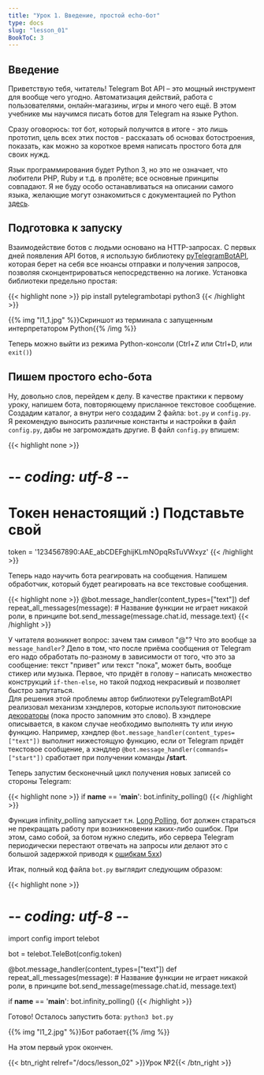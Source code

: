 ```yaml
---
title: "Урок 1. Введение, простой echo-бот"
type: docs
slug: "lesson_01"
BookToC: 3
---
```


## Введение

Приветствую тебя, читатель! Telegram Bot API – это мощный инструмент для вообще чего угодно. Автоматизация действий, работа с пользователями, онлайн-магазины, игры и много чего ещё. В этом учебнике мы научимся писать ботов для Telegram на языке Python.  

Сразу оговорюсь: тот бот, который получится в итоге - это лишь прототип, цель всех этих постов - рассказать об основах ботостроения, показать, как можно за короткое время написать простого бота для своих нужд.  

Язык программирования будет Python 3, но это не означает, что любители PHP, Ruby и т.д. в пролёте; все основные принципы совпадают. Я не буду особо останавливаться на описании самого языка, желающие могут ознакомиться с документацией по Python [здесь](https://www.python.org/doc/versions/).  

## Подготовка к запуску

Взаимодействие ботов с людьми основано на HTTP-запросах. С первых дней появления API ботов, я использую библиотеку [pyTelegramBotAPI](https://github.com/eternnoir/pyTelegramBotAPI), которая берет на себя все нюансы отправки и получения запросов, позволяя сконцентрироваться непосредственно на логике. Установка библиотеки предельно простая:

{{< highlight none >}}
pip install pytelegrambotapi
python3
{{< /highlight >}}

{{% img "l1_1.jpg" %}}Скриншот из терминала с запущенным интерпретатором Python{{% /img %}}  

Теперь можно выйти из режима Python-консоли (Ctrl+Z или Ctrl+D, или `exit()`)

## Пишем простого echo-бота
Ну, довольно слов, перейдем к делу. В качестве практики к первому уроку, напишем бота, повторяющему присланное текстовое сообщение. Создадим каталог, а внутри него создадим 2 файла: `bot.py` и `config.py`. Я рекомендую выносить различные константы и настройки в файл `config.py`, дабы не загромождать другие. В файл `config.py` впишем:

{{< highlight none >}}
# -*- coding: utf-8 -*-
# Токен ненастоящий :) Подставьте свой
token = '1234567890:AAE_abCDEFghijKLmNOpqRsTuVWxyz'
{{< /highlight >}}

Теперь надо научить бота реагировать на сообщения. Напишем обработчик, который будет реагировать на все текстовые сообщения.

{{< highlight none >}}
@bot.message_handler(content_types=["text"])
def repeat_all_messages(message): # Название функции не играет никакой роли, в принципе
    bot.send_message(message.chat.id, message.text)
{{< /highlight >}}

У читателя возникнет вопрос: зачем там символ "@"? Что это вообще за `message_handler`? Дело в том, что после приёма сообщения от Telegram его надо обработать по-разному в зависимости от того, что это за сообщение: текст "привет" или текст "пока", может быть, вообще стикер или музыка. Первое, что придёт в голову – написать множество конструкций `if-then-else`, но такой подход некрасивый и позволяет быстро запутаться.   
Для решения этой проблемы автор библиотеки pyTelegramBotAPI реализовал механизм хэндлеров, которые используют питоновские [декораторы](https://devpractice.ru/python-lesson-19-decorators) (пока просто запомним это слово). В хэндлере описывается, в каком случае необходимо выполнять ту или иную функцию. Например, хэндлер `@bot.message_handler(content_types=["text"])` выполнит нижестоящую функцию, если от Telegram придёт текстовое сообщение, а хэндлер `@bot.message_handler(commands=["start"])` сработает при получении команды **/start**.

Теперь запустим бесконечный цикл получения новых записей со стороны Telegram:

{{< highlight none >}}
if __name__ == '__main__':
    bot.infinity_polling()
{{< /highlight >}}

Функция infinity_polling запускает т.н. [Long Polling](http://www.pubnub.com/blog/http-long-polling/), бот должен стараться не прекращать работу при возникновении каких-либо ошибок. При этом, само собой, за ботом нужно следить, ибо сервера Telegram периодически перестают отвечать на запросы или делают это с большой задержкой приводя к [ошибкам 5xx](https://ru.wikipedia.org/wiki/Список_кодов_состояния_HTTP#5xx))

Итак, полный код файла `bot.py` выглядит следующим образом:

{{< highlight none >}}
# -*- coding: utf-8 -*-
import config
import telebot

bot = telebot.TeleBot(config.token)

@bot.message_handler(content_types=["text"])
def repeat_all_messages(message): # Название функции не играет никакой роли, в принципе
    bot.send_message(message.chat.id, message.text)

if __name__ == '__main__':
     bot.infinity_polling()
{{< /highlight >}}

Готово! Осталось запустить бота: `python3 bot.py`

{{% img "l1_2.jpg" %}}Бот работает{{% /img %}}  

На этом первый урок окончен.

{{< btn_right relref="/docs/lesson_02" >}}Урок №2{{< /btn_right >}}
